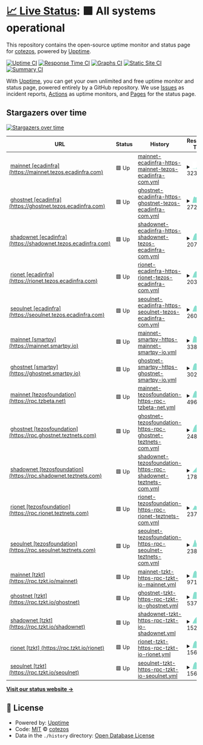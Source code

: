 # [📈 Live Status](https://cotezos.github.io/teznodes): <!--live status--> **🟩 All systems operational**

This repository contains the open-source uptime monitor and status page for [cotezos](https://cotezos.github.io/teznodes), powered by [Upptime](https://github.com/upptime/upptime).

[![Uptime CI](https://github.com/cotezos/teznodes/workflows/Uptime%20CI/badge.svg)](https://github.com/cotezos/teznodes/actions?query=workflow%3A%22Uptime+CI%22)
[![Response Time CI](https://github.com/cotezos/teznodes/workflows/Response%20Time%20CI/badge.svg)](https://github.com/cotezos/teznodes/actions?query=workflow%3A%22Response+Time+CI%22)
[![Graphs CI](https://github.com/cotezos/teznodes/workflows/Graphs%20CI/badge.svg)](https://github.com/cotezos/teznodes/actions?query=workflow%3A%22Graphs+CI%22)
[![Static Site CI](https://github.com/cotezos/teznodes/workflows/Static%20Site%20CI/badge.svg)](https://github.com/cotezos/teznodes/actions?query=workflow%3A%22Static+Site+CI%22)
[![Summary CI](https://github.com/cotezos/teznodes/workflows/Summary%20CI/badge.svg)](https://github.com/cotezos/teznodes/actions?query=workflow%3A%22Summary+CI%22)

With [Upptime](https://upptime.js.org), you can get your own unlimited and free uptime monitor and status page, powered entirely by a GitHub repository. We use [Issues](https://github.com/cotezos/teznodes/issues) as incident reports, [Actions](https://github.com/cotezos/teznodes/actions) as uptime monitors, and [Pages](https://cotezos.github.io/teznodes) for the status page.

## Stargazers over time

[![Stargazers over time](https://starchart.cc/cotezos/teznodes.svg?variant=adaptive)](https://starchart.cc/cotezos/teznodes)

<!--start: status pages-->
<!-- This summary is generated by Upptime (https://github.com/upptime/upptime) -->
<!-- Do not edit this manually, your changes will be overwritten -->
<!-- prettier-ignore -->
| URL | Status | History | Response Time | Uptime |
| --- | ------ | ------- | ------------- | ------ |
| <img alt="" src="https://icons.duckduckgo.com/ip3/mainnet.tezos.ecadinfra.com.ico" height="13"> [mainnet [ecadinfra] (https://mainnet.tezos.ecadinfra.com)](https://mainnet.tezos.ecadinfra.com/chains/main/blocks/head/header) | 🟩 Up | [mainnet-ecadinfra-https-mainnet-tezos-ecadinfra-com.yml](https://github.com/cotezos/teznodes/commits/HEAD/history/mainnet-ecadinfra-https-mainnet-tezos-ecadinfra-com.yml) | <details><summary><img alt="Response time graph" src="./graphs/mainnet-ecadinfra-https-mainnet-tezos-ecadinfra-com/response-time-week.png" height="20"> 3238ms</summary><br><a href="https://cotezos.github.io/teznodes/history/mainnet-ecadinfra-https-mainnet-tezos-ecadinfra-com"><img alt="Response time 620" src="https://img.shields.io/endpoint?url=https%3A%2F%2Fraw.githubusercontent.com%2Fcotezos%2Fteznodes%2FHEAD%2Fapi%2Fmainnet-ecadinfra-https-mainnet-tezos-ecadinfra-com%2Fresponse-time.json"></a><br><a href="https://cotezos.github.io/teznodes/history/mainnet-ecadinfra-https-mainnet-tezos-ecadinfra-com"><img alt="24-hour response time 262" src="https://img.shields.io/endpoint?url=https%3A%2F%2Fraw.githubusercontent.com%2Fcotezos%2Fteznodes%2FHEAD%2Fapi%2Fmainnet-ecadinfra-https-mainnet-tezos-ecadinfra-com%2Fresponse-time-day.json"></a><br><a href="https://cotezos.github.io/teznodes/history/mainnet-ecadinfra-https-mainnet-tezos-ecadinfra-com"><img alt="7-day response time 3238" src="https://img.shields.io/endpoint?url=https%3A%2F%2Fraw.githubusercontent.com%2Fcotezos%2Fteznodes%2FHEAD%2Fapi%2Fmainnet-ecadinfra-https-mainnet-tezos-ecadinfra-com%2Fresponse-time-week.json"></a><br><a href="https://cotezos.github.io/teznodes/history/mainnet-ecadinfra-https-mainnet-tezos-ecadinfra-com"><img alt="30-day response time 1279" src="https://img.shields.io/endpoint?url=https%3A%2F%2Fraw.githubusercontent.com%2Fcotezos%2Fteznodes%2FHEAD%2Fapi%2Fmainnet-ecadinfra-https-mainnet-tezos-ecadinfra-com%2Fresponse-time-month.json"></a><br><a href="https://cotezos.github.io/teznodes/history/mainnet-ecadinfra-https-mainnet-tezos-ecadinfra-com"><img alt="1-year response time 620" src="https://img.shields.io/endpoint?url=https%3A%2F%2Fraw.githubusercontent.com%2Fcotezos%2Fteznodes%2FHEAD%2Fapi%2Fmainnet-ecadinfra-https-mainnet-tezos-ecadinfra-com%2Fresponse-time-year.json"></a></details> | <details><summary><a href="https://cotezos.github.io/teznodes/history/mainnet-ecadinfra-https-mainnet-tezos-ecadinfra-com">100.00%</a></summary><a href="https://cotezos.github.io/teznodes/history/mainnet-ecadinfra-https-mainnet-tezos-ecadinfra-com"><img alt="All-time uptime 100.00%" src="https://img.shields.io/endpoint?url=https%3A%2F%2Fraw.githubusercontent.com%2Fcotezos%2Fteznodes%2FHEAD%2Fapi%2Fmainnet-ecadinfra-https-mainnet-tezos-ecadinfra-com%2Fuptime.json"></a><br><a href="https://cotezos.github.io/teznodes/history/mainnet-ecadinfra-https-mainnet-tezos-ecadinfra-com"><img alt="24-hour uptime 100.00%" src="https://img.shields.io/endpoint?url=https%3A%2F%2Fraw.githubusercontent.com%2Fcotezos%2Fteznodes%2FHEAD%2Fapi%2Fmainnet-ecadinfra-https-mainnet-tezos-ecadinfra-com%2Fuptime-day.json"></a><br><a href="https://cotezos.github.io/teznodes/history/mainnet-ecadinfra-https-mainnet-tezos-ecadinfra-com"><img alt="7-day uptime 100.00%" src="https://img.shields.io/endpoint?url=https%3A%2F%2Fraw.githubusercontent.com%2Fcotezos%2Fteznodes%2FHEAD%2Fapi%2Fmainnet-ecadinfra-https-mainnet-tezos-ecadinfra-com%2Fuptime-week.json"></a><br><a href="https://cotezos.github.io/teznodes/history/mainnet-ecadinfra-https-mainnet-tezos-ecadinfra-com"><img alt="30-day uptime 100.00%" src="https://img.shields.io/endpoint?url=https%3A%2F%2Fraw.githubusercontent.com%2Fcotezos%2Fteznodes%2FHEAD%2Fapi%2Fmainnet-ecadinfra-https-mainnet-tezos-ecadinfra-com%2Fuptime-month.json"></a><br><a href="https://cotezos.github.io/teznodes/history/mainnet-ecadinfra-https-mainnet-tezos-ecadinfra-com"><img alt="1-year uptime 100.00%" src="https://img.shields.io/endpoint?url=https%3A%2F%2Fraw.githubusercontent.com%2Fcotezos%2Fteznodes%2FHEAD%2Fapi%2Fmainnet-ecadinfra-https-mainnet-tezos-ecadinfra-com%2Fuptime-year.json"></a></details>
| <img alt="" src="https://icons.duckduckgo.com/ip3/ghostnet.tezos.ecadinfra.com.ico" height="13"> [ghostnet [ecadinfra] (https://ghostnet.tezos.ecadinfra.com)](https://ghostnet.tezos.ecadinfra.com/chains/main/blocks/head/header) | 🟩 Up | [ghostnet-ecadinfra-https-ghostnet-tezos-ecadinfra-com.yml](https://github.com/cotezos/teznodes/commits/HEAD/history/ghostnet-ecadinfra-https-ghostnet-tezos-ecadinfra-com.yml) | <details><summary><img alt="Response time graph" src="./graphs/ghostnet-ecadinfra-https-ghostnet-tezos-ecadinfra-com/response-time-week.png" height="20"> 272ms</summary><br><a href="https://cotezos.github.io/teznodes/history/ghostnet-ecadinfra-https-ghostnet-tezos-ecadinfra-com"><img alt="Response time 492" src="https://img.shields.io/endpoint?url=https%3A%2F%2Fraw.githubusercontent.com%2Fcotezos%2Fteznodes%2FHEAD%2Fapi%2Fghostnet-ecadinfra-https-ghostnet-tezos-ecadinfra-com%2Fresponse-time.json"></a><br><a href="https://cotezos.github.io/teznodes/history/ghostnet-ecadinfra-https-ghostnet-tezos-ecadinfra-com"><img alt="24-hour response time 143" src="https://img.shields.io/endpoint?url=https%3A%2F%2Fraw.githubusercontent.com%2Fcotezos%2Fteznodes%2FHEAD%2Fapi%2Fghostnet-ecadinfra-https-ghostnet-tezos-ecadinfra-com%2Fresponse-time-day.json"></a><br><a href="https://cotezos.github.io/teznodes/history/ghostnet-ecadinfra-https-ghostnet-tezos-ecadinfra-com"><img alt="7-day response time 272" src="https://img.shields.io/endpoint?url=https%3A%2F%2Fraw.githubusercontent.com%2Fcotezos%2Fteznodes%2FHEAD%2Fapi%2Fghostnet-ecadinfra-https-ghostnet-tezos-ecadinfra-com%2Fresponse-time-week.json"></a><br><a href="https://cotezos.github.io/teznodes/history/ghostnet-ecadinfra-https-ghostnet-tezos-ecadinfra-com"><img alt="30-day response time 273" src="https://img.shields.io/endpoint?url=https%3A%2F%2Fraw.githubusercontent.com%2Fcotezos%2Fteznodes%2FHEAD%2Fapi%2Fghostnet-ecadinfra-https-ghostnet-tezos-ecadinfra-com%2Fresponse-time-month.json"></a><br><a href="https://cotezos.github.io/teznodes/history/ghostnet-ecadinfra-https-ghostnet-tezos-ecadinfra-com"><img alt="1-year response time 492" src="https://img.shields.io/endpoint?url=https%3A%2F%2Fraw.githubusercontent.com%2Fcotezos%2Fteznodes%2FHEAD%2Fapi%2Fghostnet-ecadinfra-https-ghostnet-tezos-ecadinfra-com%2Fresponse-time-year.json"></a></details> | <details><summary><a href="https://cotezos.github.io/teznodes/history/ghostnet-ecadinfra-https-ghostnet-tezos-ecadinfra-com">100.00%</a></summary><a href="https://cotezos.github.io/teznodes/history/ghostnet-ecadinfra-https-ghostnet-tezos-ecadinfra-com"><img alt="All-time uptime 100.00%" src="https://img.shields.io/endpoint?url=https%3A%2F%2Fraw.githubusercontent.com%2Fcotezos%2Fteznodes%2FHEAD%2Fapi%2Fghostnet-ecadinfra-https-ghostnet-tezos-ecadinfra-com%2Fuptime.json"></a><br><a href="https://cotezos.github.io/teznodes/history/ghostnet-ecadinfra-https-ghostnet-tezos-ecadinfra-com"><img alt="24-hour uptime 100.00%" src="https://img.shields.io/endpoint?url=https%3A%2F%2Fraw.githubusercontent.com%2Fcotezos%2Fteznodes%2FHEAD%2Fapi%2Fghostnet-ecadinfra-https-ghostnet-tezos-ecadinfra-com%2Fuptime-day.json"></a><br><a href="https://cotezos.github.io/teznodes/history/ghostnet-ecadinfra-https-ghostnet-tezos-ecadinfra-com"><img alt="7-day uptime 100.00%" src="https://img.shields.io/endpoint?url=https%3A%2F%2Fraw.githubusercontent.com%2Fcotezos%2Fteznodes%2FHEAD%2Fapi%2Fghostnet-ecadinfra-https-ghostnet-tezos-ecadinfra-com%2Fuptime-week.json"></a><br><a href="https://cotezos.github.io/teznodes/history/ghostnet-ecadinfra-https-ghostnet-tezos-ecadinfra-com"><img alt="30-day uptime 100.00%" src="https://img.shields.io/endpoint?url=https%3A%2F%2Fraw.githubusercontent.com%2Fcotezos%2Fteznodes%2FHEAD%2Fapi%2Fghostnet-ecadinfra-https-ghostnet-tezos-ecadinfra-com%2Fuptime-month.json"></a><br><a href="https://cotezos.github.io/teznodes/history/ghostnet-ecadinfra-https-ghostnet-tezos-ecadinfra-com"><img alt="1-year uptime 100.00%" src="https://img.shields.io/endpoint?url=https%3A%2F%2Fraw.githubusercontent.com%2Fcotezos%2Fteznodes%2FHEAD%2Fapi%2Fghostnet-ecadinfra-https-ghostnet-tezos-ecadinfra-com%2Fuptime-year.json"></a></details>
| <img alt="" src="https://icons.duckduckgo.com/ip3/shadownet.tezos.ecadinfra.com.ico" height="13"> [shadownet [ecadinfra] (https://shadownet.tezos.ecadinfra.com)](https://shadownet.tezos.ecadinfra.com/chains/main/blocks/head/header) | 🟩 Up | [shadownet-ecadinfra-https-shadownet-tezos-ecadinfra-com.yml](https://github.com/cotezos/teznodes/commits/HEAD/history/shadownet-ecadinfra-https-shadownet-tezos-ecadinfra-com.yml) | <details><summary><img alt="Response time graph" src="./graphs/shadownet-ecadinfra-https-shadownet-tezos-ecadinfra-com/response-time-week.png" height="20"> 207ms</summary><br><a href="https://cotezos.github.io/teznodes/history/shadownet-ecadinfra-https-shadownet-tezos-ecadinfra-com"><img alt="Response time 207" src="https://img.shields.io/endpoint?url=https%3A%2F%2Fraw.githubusercontent.com%2Fcotezos%2Fteznodes%2FHEAD%2Fapi%2Fshadownet-ecadinfra-https-shadownet-tezos-ecadinfra-com%2Fresponse-time.json"></a><br><a href="https://cotezos.github.io/teznodes/history/shadownet-ecadinfra-https-shadownet-tezos-ecadinfra-com"><img alt="24-hour response time 240" src="https://img.shields.io/endpoint?url=https%3A%2F%2Fraw.githubusercontent.com%2Fcotezos%2Fteznodes%2FHEAD%2Fapi%2Fshadownet-ecadinfra-https-shadownet-tezos-ecadinfra-com%2Fresponse-time-day.json"></a><br><a href="https://cotezos.github.io/teznodes/history/shadownet-ecadinfra-https-shadownet-tezos-ecadinfra-com"><img alt="7-day response time 207" src="https://img.shields.io/endpoint?url=https%3A%2F%2Fraw.githubusercontent.com%2Fcotezos%2Fteznodes%2FHEAD%2Fapi%2Fshadownet-ecadinfra-https-shadownet-tezos-ecadinfra-com%2Fresponse-time-week.json"></a><br><a href="https://cotezos.github.io/teznodes/history/shadownet-ecadinfra-https-shadownet-tezos-ecadinfra-com"><img alt="30-day response time 207" src="https://img.shields.io/endpoint?url=https%3A%2F%2Fraw.githubusercontent.com%2Fcotezos%2Fteznodes%2FHEAD%2Fapi%2Fshadownet-ecadinfra-https-shadownet-tezos-ecadinfra-com%2Fresponse-time-month.json"></a><br><a href="https://cotezos.github.io/teznodes/history/shadownet-ecadinfra-https-shadownet-tezos-ecadinfra-com"><img alt="1-year response time 207" src="https://img.shields.io/endpoint?url=https%3A%2F%2Fraw.githubusercontent.com%2Fcotezos%2Fteznodes%2FHEAD%2Fapi%2Fshadownet-ecadinfra-https-shadownet-tezos-ecadinfra-com%2Fresponse-time-year.json"></a></details> | <details><summary><a href="https://cotezos.github.io/teznodes/history/shadownet-ecadinfra-https-shadownet-tezos-ecadinfra-com">100.00%</a></summary><a href="https://cotezos.github.io/teznodes/history/shadownet-ecadinfra-https-shadownet-tezos-ecadinfra-com"><img alt="All-time uptime 100.00%" src="https://img.shields.io/endpoint?url=https%3A%2F%2Fraw.githubusercontent.com%2Fcotezos%2Fteznodes%2FHEAD%2Fapi%2Fshadownet-ecadinfra-https-shadownet-tezos-ecadinfra-com%2Fuptime.json"></a><br><a href="https://cotezos.github.io/teznodes/history/shadownet-ecadinfra-https-shadownet-tezos-ecadinfra-com"><img alt="24-hour uptime 100.00%" src="https://img.shields.io/endpoint?url=https%3A%2F%2Fraw.githubusercontent.com%2Fcotezos%2Fteznodes%2FHEAD%2Fapi%2Fshadownet-ecadinfra-https-shadownet-tezos-ecadinfra-com%2Fuptime-day.json"></a><br><a href="https://cotezos.github.io/teznodes/history/shadownet-ecadinfra-https-shadownet-tezos-ecadinfra-com"><img alt="7-day uptime 100.00%" src="https://img.shields.io/endpoint?url=https%3A%2F%2Fraw.githubusercontent.com%2Fcotezos%2Fteznodes%2FHEAD%2Fapi%2Fshadownet-ecadinfra-https-shadownet-tezos-ecadinfra-com%2Fuptime-week.json"></a><br><a href="https://cotezos.github.io/teznodes/history/shadownet-ecadinfra-https-shadownet-tezos-ecadinfra-com"><img alt="30-day uptime 100.00%" src="https://img.shields.io/endpoint?url=https%3A%2F%2Fraw.githubusercontent.com%2Fcotezos%2Fteznodes%2FHEAD%2Fapi%2Fshadownet-ecadinfra-https-shadownet-tezos-ecadinfra-com%2Fuptime-month.json"></a><br><a href="https://cotezos.github.io/teznodes/history/shadownet-ecadinfra-https-shadownet-tezos-ecadinfra-com"><img alt="1-year uptime 100.00%" src="https://img.shields.io/endpoint?url=https%3A%2F%2Fraw.githubusercontent.com%2Fcotezos%2Fteznodes%2FHEAD%2Fapi%2Fshadownet-ecadinfra-https-shadownet-tezos-ecadinfra-com%2Fuptime-year.json"></a></details>
| <img alt="" src="https://icons.duckduckgo.com/ip3/rionet.tezos.ecadinfra.com.ico" height="13"> [rionet [ecadinfra] (https://rionet.tezos.ecadinfra.com)](https://rionet.tezos.ecadinfra.com/chains/main/blocks/head/header) | 🟩 Up | [rionet-ecadinfra-https-rionet-tezos-ecadinfra-com.yml](https://github.com/cotezos/teznodes/commits/HEAD/history/rionet-ecadinfra-https-rionet-tezos-ecadinfra-com.yml) | <details><summary><img alt="Response time graph" src="./graphs/rionet-ecadinfra-https-rionet-tezos-ecadinfra-com/response-time-week.png" height="20"> 203ms</summary><br><a href="https://cotezos.github.io/teznodes/history/rionet-ecadinfra-https-rionet-tezos-ecadinfra-com"><img alt="Response time 203" src="https://img.shields.io/endpoint?url=https%3A%2F%2Fraw.githubusercontent.com%2Fcotezos%2Fteznodes%2FHEAD%2Fapi%2Frionet-ecadinfra-https-rionet-tezos-ecadinfra-com%2Fresponse-time.json"></a><br><a href="https://cotezos.github.io/teznodes/history/rionet-ecadinfra-https-rionet-tezos-ecadinfra-com"><img alt="24-hour response time 188" src="https://img.shields.io/endpoint?url=https%3A%2F%2Fraw.githubusercontent.com%2Fcotezos%2Fteznodes%2FHEAD%2Fapi%2Frionet-ecadinfra-https-rionet-tezos-ecadinfra-com%2Fresponse-time-day.json"></a><br><a href="https://cotezos.github.io/teznodes/history/rionet-ecadinfra-https-rionet-tezos-ecadinfra-com"><img alt="7-day response time 203" src="https://img.shields.io/endpoint?url=https%3A%2F%2Fraw.githubusercontent.com%2Fcotezos%2Fteznodes%2FHEAD%2Fapi%2Frionet-ecadinfra-https-rionet-tezos-ecadinfra-com%2Fresponse-time-week.json"></a><br><a href="https://cotezos.github.io/teznodes/history/rionet-ecadinfra-https-rionet-tezos-ecadinfra-com"><img alt="30-day response time 203" src="https://img.shields.io/endpoint?url=https%3A%2F%2Fraw.githubusercontent.com%2Fcotezos%2Fteznodes%2FHEAD%2Fapi%2Frionet-ecadinfra-https-rionet-tezos-ecadinfra-com%2Fresponse-time-month.json"></a><br><a href="https://cotezos.github.io/teznodes/history/rionet-ecadinfra-https-rionet-tezos-ecadinfra-com"><img alt="1-year response time 203" src="https://img.shields.io/endpoint?url=https%3A%2F%2Fraw.githubusercontent.com%2Fcotezos%2Fteznodes%2FHEAD%2Fapi%2Frionet-ecadinfra-https-rionet-tezos-ecadinfra-com%2Fresponse-time-year.json"></a></details> | <details><summary><a href="https://cotezos.github.io/teznodes/history/rionet-ecadinfra-https-rionet-tezos-ecadinfra-com">100.00%</a></summary><a href="https://cotezos.github.io/teznodes/history/rionet-ecadinfra-https-rionet-tezos-ecadinfra-com"><img alt="All-time uptime 100.00%" src="https://img.shields.io/endpoint?url=https%3A%2F%2Fraw.githubusercontent.com%2Fcotezos%2Fteznodes%2FHEAD%2Fapi%2Frionet-ecadinfra-https-rionet-tezos-ecadinfra-com%2Fuptime.json"></a><br><a href="https://cotezos.github.io/teznodes/history/rionet-ecadinfra-https-rionet-tezos-ecadinfra-com"><img alt="24-hour uptime 100.00%" src="https://img.shields.io/endpoint?url=https%3A%2F%2Fraw.githubusercontent.com%2Fcotezos%2Fteznodes%2FHEAD%2Fapi%2Frionet-ecadinfra-https-rionet-tezos-ecadinfra-com%2Fuptime-day.json"></a><br><a href="https://cotezos.github.io/teznodes/history/rionet-ecadinfra-https-rionet-tezos-ecadinfra-com"><img alt="7-day uptime 100.00%" src="https://img.shields.io/endpoint?url=https%3A%2F%2Fraw.githubusercontent.com%2Fcotezos%2Fteznodes%2FHEAD%2Fapi%2Frionet-ecadinfra-https-rionet-tezos-ecadinfra-com%2Fuptime-week.json"></a><br><a href="https://cotezos.github.io/teznodes/history/rionet-ecadinfra-https-rionet-tezos-ecadinfra-com"><img alt="30-day uptime 100.00%" src="https://img.shields.io/endpoint?url=https%3A%2F%2Fraw.githubusercontent.com%2Fcotezos%2Fteznodes%2FHEAD%2Fapi%2Frionet-ecadinfra-https-rionet-tezos-ecadinfra-com%2Fuptime-month.json"></a><br><a href="https://cotezos.github.io/teznodes/history/rionet-ecadinfra-https-rionet-tezos-ecadinfra-com"><img alt="1-year uptime 100.00%" src="https://img.shields.io/endpoint?url=https%3A%2F%2Fraw.githubusercontent.com%2Fcotezos%2Fteznodes%2FHEAD%2Fapi%2Frionet-ecadinfra-https-rionet-tezos-ecadinfra-com%2Fuptime-year.json"></a></details>
| <img alt="" src="https://icons.duckduckgo.com/ip3/seoulnet.tezos.ecadinfra.com.ico" height="13"> [seoulnet [ecadinfra] (https://seoulnet.tezos.ecadinfra.com)](https://seoulnet.tezos.ecadinfra.com/chains/main/blocks/head/header) | 🟩 Up | [seoulnet-ecadinfra-https-seoulnet-tezos-ecadinfra-com.yml](https://github.com/cotezos/teznodes/commits/HEAD/history/seoulnet-ecadinfra-https-seoulnet-tezos-ecadinfra-com.yml) | <details><summary><img alt="Response time graph" src="./graphs/seoulnet-ecadinfra-https-seoulnet-tezos-ecadinfra-com/response-time-week.png" height="20"> 260ms</summary><br><a href="https://cotezos.github.io/teznodes/history/seoulnet-ecadinfra-https-seoulnet-tezos-ecadinfra-com"><img alt="Response time 260" src="https://img.shields.io/endpoint?url=https%3A%2F%2Fraw.githubusercontent.com%2Fcotezos%2Fteznodes%2FHEAD%2Fapi%2Fseoulnet-ecadinfra-https-seoulnet-tezos-ecadinfra-com%2Fresponse-time.json"></a><br><a href="https://cotezos.github.io/teznodes/history/seoulnet-ecadinfra-https-seoulnet-tezos-ecadinfra-com"><img alt="24-hour response time 175" src="https://img.shields.io/endpoint?url=https%3A%2F%2Fraw.githubusercontent.com%2Fcotezos%2Fteznodes%2FHEAD%2Fapi%2Fseoulnet-ecadinfra-https-seoulnet-tezos-ecadinfra-com%2Fresponse-time-day.json"></a><br><a href="https://cotezos.github.io/teznodes/history/seoulnet-ecadinfra-https-seoulnet-tezos-ecadinfra-com"><img alt="7-day response time 260" src="https://img.shields.io/endpoint?url=https%3A%2F%2Fraw.githubusercontent.com%2Fcotezos%2Fteznodes%2FHEAD%2Fapi%2Fseoulnet-ecadinfra-https-seoulnet-tezos-ecadinfra-com%2Fresponse-time-week.json"></a><br><a href="https://cotezos.github.io/teznodes/history/seoulnet-ecadinfra-https-seoulnet-tezos-ecadinfra-com"><img alt="30-day response time 260" src="https://img.shields.io/endpoint?url=https%3A%2F%2Fraw.githubusercontent.com%2Fcotezos%2Fteznodes%2FHEAD%2Fapi%2Fseoulnet-ecadinfra-https-seoulnet-tezos-ecadinfra-com%2Fresponse-time-month.json"></a><br><a href="https://cotezos.github.io/teznodes/history/seoulnet-ecadinfra-https-seoulnet-tezos-ecadinfra-com"><img alt="1-year response time 260" src="https://img.shields.io/endpoint?url=https%3A%2F%2Fraw.githubusercontent.com%2Fcotezos%2Fteznodes%2FHEAD%2Fapi%2Fseoulnet-ecadinfra-https-seoulnet-tezos-ecadinfra-com%2Fresponse-time-year.json"></a></details> | <details><summary><a href="https://cotezos.github.io/teznodes/history/seoulnet-ecadinfra-https-seoulnet-tezos-ecadinfra-com">100.00%</a></summary><a href="https://cotezos.github.io/teznodes/history/seoulnet-ecadinfra-https-seoulnet-tezos-ecadinfra-com"><img alt="All-time uptime 100.00%" src="https://img.shields.io/endpoint?url=https%3A%2F%2Fraw.githubusercontent.com%2Fcotezos%2Fteznodes%2FHEAD%2Fapi%2Fseoulnet-ecadinfra-https-seoulnet-tezos-ecadinfra-com%2Fuptime.json"></a><br><a href="https://cotezos.github.io/teznodes/history/seoulnet-ecadinfra-https-seoulnet-tezos-ecadinfra-com"><img alt="24-hour uptime 100.00%" src="https://img.shields.io/endpoint?url=https%3A%2F%2Fraw.githubusercontent.com%2Fcotezos%2Fteznodes%2FHEAD%2Fapi%2Fseoulnet-ecadinfra-https-seoulnet-tezos-ecadinfra-com%2Fuptime-day.json"></a><br><a href="https://cotezos.github.io/teznodes/history/seoulnet-ecadinfra-https-seoulnet-tezos-ecadinfra-com"><img alt="7-day uptime 100.00%" src="https://img.shields.io/endpoint?url=https%3A%2F%2Fraw.githubusercontent.com%2Fcotezos%2Fteznodes%2FHEAD%2Fapi%2Fseoulnet-ecadinfra-https-seoulnet-tezos-ecadinfra-com%2Fuptime-week.json"></a><br><a href="https://cotezos.github.io/teznodes/history/seoulnet-ecadinfra-https-seoulnet-tezos-ecadinfra-com"><img alt="30-day uptime 100.00%" src="https://img.shields.io/endpoint?url=https%3A%2F%2Fraw.githubusercontent.com%2Fcotezos%2Fteznodes%2FHEAD%2Fapi%2Fseoulnet-ecadinfra-https-seoulnet-tezos-ecadinfra-com%2Fuptime-month.json"></a><br><a href="https://cotezos.github.io/teznodes/history/seoulnet-ecadinfra-https-seoulnet-tezos-ecadinfra-com"><img alt="1-year uptime 100.00%" src="https://img.shields.io/endpoint?url=https%3A%2F%2Fraw.githubusercontent.com%2Fcotezos%2Fteznodes%2FHEAD%2Fapi%2Fseoulnet-ecadinfra-https-seoulnet-tezos-ecadinfra-com%2Fuptime-year.json"></a></details>
| <img alt="" src="https://icons.duckduckgo.com/ip3/mainnet.smartpy.io.ico" height="13"> [mainnet [smartpy] (https://mainnet.smartpy.io)](https://mainnet.smartpy.io/chains/main/blocks/head/header) | 🟩 Up | [mainnet-smartpy-https-mainnet-smartpy-io.yml](https://github.com/cotezos/teznodes/commits/HEAD/history/mainnet-smartpy-https-mainnet-smartpy-io.yml) | <details><summary><img alt="Response time graph" src="./graphs/mainnet-smartpy-https-mainnet-smartpy-io/response-time-week.png" height="20"> 338ms</summary><br><a href="https://cotezos.github.io/teznodes/history/mainnet-smartpy-https-mainnet-smartpy-io"><img alt="Response time 395" src="https://img.shields.io/endpoint?url=https%3A%2F%2Fraw.githubusercontent.com%2Fcotezos%2Fteznodes%2FHEAD%2Fapi%2Fmainnet-smartpy-https-mainnet-smartpy-io%2Fresponse-time.json"></a><br><a href="https://cotezos.github.io/teznodes/history/mainnet-smartpy-https-mainnet-smartpy-io"><img alt="24-hour response time 370" src="https://img.shields.io/endpoint?url=https%3A%2F%2Fraw.githubusercontent.com%2Fcotezos%2Fteznodes%2FHEAD%2Fapi%2Fmainnet-smartpy-https-mainnet-smartpy-io%2Fresponse-time-day.json"></a><br><a href="https://cotezos.github.io/teznodes/history/mainnet-smartpy-https-mainnet-smartpy-io"><img alt="7-day response time 338" src="https://img.shields.io/endpoint?url=https%3A%2F%2Fraw.githubusercontent.com%2Fcotezos%2Fteznodes%2FHEAD%2Fapi%2Fmainnet-smartpy-https-mainnet-smartpy-io%2Fresponse-time-week.json"></a><br><a href="https://cotezos.github.io/teznodes/history/mainnet-smartpy-https-mainnet-smartpy-io"><img alt="30-day response time 738" src="https://img.shields.io/endpoint?url=https%3A%2F%2Fraw.githubusercontent.com%2Fcotezos%2Fteznodes%2FHEAD%2Fapi%2Fmainnet-smartpy-https-mainnet-smartpy-io%2Fresponse-time-month.json"></a><br><a href="https://cotezos.github.io/teznodes/history/mainnet-smartpy-https-mainnet-smartpy-io"><img alt="1-year response time 395" src="https://img.shields.io/endpoint?url=https%3A%2F%2Fraw.githubusercontent.com%2Fcotezos%2Fteznodes%2FHEAD%2Fapi%2Fmainnet-smartpy-https-mainnet-smartpy-io%2Fresponse-time-year.json"></a></details> | <details><summary><a href="https://cotezos.github.io/teznodes/history/mainnet-smartpy-https-mainnet-smartpy-io">100.00%</a></summary><a href="https://cotezos.github.io/teznodes/history/mainnet-smartpy-https-mainnet-smartpy-io"><img alt="All-time uptime 99.92%" src="https://img.shields.io/endpoint?url=https%3A%2F%2Fraw.githubusercontent.com%2Fcotezos%2Fteznodes%2FHEAD%2Fapi%2Fmainnet-smartpy-https-mainnet-smartpy-io%2Fuptime.json"></a><br><a href="https://cotezos.github.io/teznodes/history/mainnet-smartpy-https-mainnet-smartpy-io"><img alt="24-hour uptime 100.00%" src="https://img.shields.io/endpoint?url=https%3A%2F%2Fraw.githubusercontent.com%2Fcotezos%2Fteznodes%2FHEAD%2Fapi%2Fmainnet-smartpy-https-mainnet-smartpy-io%2Fuptime-day.json"></a><br><a href="https://cotezos.github.io/teznodes/history/mainnet-smartpy-https-mainnet-smartpy-io"><img alt="7-day uptime 100.00%" src="https://img.shields.io/endpoint?url=https%3A%2F%2Fraw.githubusercontent.com%2Fcotezos%2Fteznodes%2FHEAD%2Fapi%2Fmainnet-smartpy-https-mainnet-smartpy-io%2Fuptime-week.json"></a><br><a href="https://cotezos.github.io/teznodes/history/mainnet-smartpy-https-mainnet-smartpy-io"><img alt="30-day uptime 99.49%" src="https://img.shields.io/endpoint?url=https%3A%2F%2Fraw.githubusercontent.com%2Fcotezos%2Fteznodes%2FHEAD%2Fapi%2Fmainnet-smartpy-https-mainnet-smartpy-io%2Fuptime-month.json"></a><br><a href="https://cotezos.github.io/teznodes/history/mainnet-smartpy-https-mainnet-smartpy-io"><img alt="1-year uptime 99.92%" src="https://img.shields.io/endpoint?url=https%3A%2F%2Fraw.githubusercontent.com%2Fcotezos%2Fteznodes%2FHEAD%2Fapi%2Fmainnet-smartpy-https-mainnet-smartpy-io%2Fuptime-year.json"></a></details>
| <img alt="" src="https://icons.duckduckgo.com/ip3/ghostnet.smartpy.io.ico" height="13"> [ghostnet [smartpy] (https://ghostnet.smartpy.io)](https://ghostnet.smartpy.io/chains/main/blocks/head/header) | 🟩 Up | [ghostnet-smartpy-https-ghostnet-smartpy-io.yml](https://github.com/cotezos/teznodes/commits/HEAD/history/ghostnet-smartpy-https-ghostnet-smartpy-io.yml) | <details><summary><img alt="Response time graph" src="./graphs/ghostnet-smartpy-https-ghostnet-smartpy-io/response-time-week.png" height="20"> 302ms</summary><br><a href="https://cotezos.github.io/teznodes/history/ghostnet-smartpy-https-ghostnet-smartpy-io"><img alt="Response time 294" src="https://img.shields.io/endpoint?url=https%3A%2F%2Fraw.githubusercontent.com%2Fcotezos%2Fteznodes%2FHEAD%2Fapi%2Fghostnet-smartpy-https-ghostnet-smartpy-io%2Fresponse-time.json"></a><br><a href="https://cotezos.github.io/teznodes/history/ghostnet-smartpy-https-ghostnet-smartpy-io"><img alt="24-hour response time 307" src="https://img.shields.io/endpoint?url=https%3A%2F%2Fraw.githubusercontent.com%2Fcotezos%2Fteznodes%2FHEAD%2Fapi%2Fghostnet-smartpy-https-ghostnet-smartpy-io%2Fresponse-time-day.json"></a><br><a href="https://cotezos.github.io/teznodes/history/ghostnet-smartpy-https-ghostnet-smartpy-io"><img alt="7-day response time 302" src="https://img.shields.io/endpoint?url=https%3A%2F%2Fraw.githubusercontent.com%2Fcotezos%2Fteznodes%2FHEAD%2Fapi%2Fghostnet-smartpy-https-ghostnet-smartpy-io%2Fresponse-time-week.json"></a><br><a href="https://cotezos.github.io/teznodes/history/ghostnet-smartpy-https-ghostnet-smartpy-io"><img alt="30-day response time 310" src="https://img.shields.io/endpoint?url=https%3A%2F%2Fraw.githubusercontent.com%2Fcotezos%2Fteznodes%2FHEAD%2Fapi%2Fghostnet-smartpy-https-ghostnet-smartpy-io%2Fresponse-time-month.json"></a><br><a href="https://cotezos.github.io/teznodes/history/ghostnet-smartpy-https-ghostnet-smartpy-io"><img alt="1-year response time 294" src="https://img.shields.io/endpoint?url=https%3A%2F%2Fraw.githubusercontent.com%2Fcotezos%2Fteznodes%2FHEAD%2Fapi%2Fghostnet-smartpy-https-ghostnet-smartpy-io%2Fresponse-time-year.json"></a></details> | <details><summary><a href="https://cotezos.github.io/teznodes/history/ghostnet-smartpy-https-ghostnet-smartpy-io">100.00%</a></summary><a href="https://cotezos.github.io/teznodes/history/ghostnet-smartpy-https-ghostnet-smartpy-io"><img alt="All-time uptime 100.00%" src="https://img.shields.io/endpoint?url=https%3A%2F%2Fraw.githubusercontent.com%2Fcotezos%2Fteznodes%2FHEAD%2Fapi%2Fghostnet-smartpy-https-ghostnet-smartpy-io%2Fuptime.json"></a><br><a href="https://cotezos.github.io/teznodes/history/ghostnet-smartpy-https-ghostnet-smartpy-io"><img alt="24-hour uptime 100.00%" src="https://img.shields.io/endpoint?url=https%3A%2F%2Fraw.githubusercontent.com%2Fcotezos%2Fteznodes%2FHEAD%2Fapi%2Fghostnet-smartpy-https-ghostnet-smartpy-io%2Fuptime-day.json"></a><br><a href="https://cotezos.github.io/teznodes/history/ghostnet-smartpy-https-ghostnet-smartpy-io"><img alt="7-day uptime 100.00%" src="https://img.shields.io/endpoint?url=https%3A%2F%2Fraw.githubusercontent.com%2Fcotezos%2Fteznodes%2FHEAD%2Fapi%2Fghostnet-smartpy-https-ghostnet-smartpy-io%2Fuptime-week.json"></a><br><a href="https://cotezos.github.io/teznodes/history/ghostnet-smartpy-https-ghostnet-smartpy-io"><img alt="30-day uptime 100.00%" src="https://img.shields.io/endpoint?url=https%3A%2F%2Fraw.githubusercontent.com%2Fcotezos%2Fteznodes%2FHEAD%2Fapi%2Fghostnet-smartpy-https-ghostnet-smartpy-io%2Fuptime-month.json"></a><br><a href="https://cotezos.github.io/teznodes/history/ghostnet-smartpy-https-ghostnet-smartpy-io"><img alt="1-year uptime 100.00%" src="https://img.shields.io/endpoint?url=https%3A%2F%2Fraw.githubusercontent.com%2Fcotezos%2Fteznodes%2FHEAD%2Fapi%2Fghostnet-smartpy-https-ghostnet-smartpy-io%2Fuptime-year.json"></a></details>
| <img alt="" src="https://icons.duckduckgo.com/ip3/rpc.tzbeta.net.ico" height="13"> [mainnet [tezosfoundation] (https://rpc.tzbeta.net)](https://rpc.tzbeta.net/chains/main/blocks/head/header) | 🟩 Up | [mainnet-tezosfoundation-https-rpc-tzbeta-net.yml](https://github.com/cotezos/teznodes/commits/HEAD/history/mainnet-tezosfoundation-https-rpc-tzbeta-net.yml) | <details><summary><img alt="Response time graph" src="./graphs/mainnet-tezosfoundation-https-rpc-tzbeta-net/response-time-week.png" height="20"> 496ms</summary><br><a href="https://cotezos.github.io/teznodes/history/mainnet-tezosfoundation-https-rpc-tzbeta-net"><img alt="Response time 445" src="https://img.shields.io/endpoint?url=https%3A%2F%2Fraw.githubusercontent.com%2Fcotezos%2Fteznodes%2FHEAD%2Fapi%2Fmainnet-tezosfoundation-https-rpc-tzbeta-net%2Fresponse-time.json"></a><br><a href="https://cotezos.github.io/teznodes/history/mainnet-tezosfoundation-https-rpc-tzbeta-net"><img alt="24-hour response time 602" src="https://img.shields.io/endpoint?url=https%3A%2F%2Fraw.githubusercontent.com%2Fcotezos%2Fteznodes%2FHEAD%2Fapi%2Fmainnet-tezosfoundation-https-rpc-tzbeta-net%2Fresponse-time-day.json"></a><br><a href="https://cotezos.github.io/teznodes/history/mainnet-tezosfoundation-https-rpc-tzbeta-net"><img alt="7-day response time 496" src="https://img.shields.io/endpoint?url=https%3A%2F%2Fraw.githubusercontent.com%2Fcotezos%2Fteznodes%2FHEAD%2Fapi%2Fmainnet-tezosfoundation-https-rpc-tzbeta-net%2Fresponse-time-week.json"></a><br><a href="https://cotezos.github.io/teznodes/history/mainnet-tezosfoundation-https-rpc-tzbeta-net"><img alt="30-day response time 474" src="https://img.shields.io/endpoint?url=https%3A%2F%2Fraw.githubusercontent.com%2Fcotezos%2Fteznodes%2FHEAD%2Fapi%2Fmainnet-tezosfoundation-https-rpc-tzbeta-net%2Fresponse-time-month.json"></a><br><a href="https://cotezos.github.io/teznodes/history/mainnet-tezosfoundation-https-rpc-tzbeta-net"><img alt="1-year response time 445" src="https://img.shields.io/endpoint?url=https%3A%2F%2Fraw.githubusercontent.com%2Fcotezos%2Fteznodes%2FHEAD%2Fapi%2Fmainnet-tezosfoundation-https-rpc-tzbeta-net%2Fresponse-time-year.json"></a></details> | <details><summary><a href="https://cotezos.github.io/teznodes/history/mainnet-tezosfoundation-https-rpc-tzbeta-net">100.00%</a></summary><a href="https://cotezos.github.io/teznodes/history/mainnet-tezosfoundation-https-rpc-tzbeta-net"><img alt="All-time uptime 99.98%" src="https://img.shields.io/endpoint?url=https%3A%2F%2Fraw.githubusercontent.com%2Fcotezos%2Fteznodes%2FHEAD%2Fapi%2Fmainnet-tezosfoundation-https-rpc-tzbeta-net%2Fuptime.json"></a><br><a href="https://cotezos.github.io/teznodes/history/mainnet-tezosfoundation-https-rpc-tzbeta-net"><img alt="24-hour uptime 100.00%" src="https://img.shields.io/endpoint?url=https%3A%2F%2Fraw.githubusercontent.com%2Fcotezos%2Fteznodes%2FHEAD%2Fapi%2Fmainnet-tezosfoundation-https-rpc-tzbeta-net%2Fuptime-day.json"></a><br><a href="https://cotezos.github.io/teznodes/history/mainnet-tezosfoundation-https-rpc-tzbeta-net"><img alt="7-day uptime 100.00%" src="https://img.shields.io/endpoint?url=https%3A%2F%2Fraw.githubusercontent.com%2Fcotezos%2Fteznodes%2FHEAD%2Fapi%2Fmainnet-tezosfoundation-https-rpc-tzbeta-net%2Fuptime-week.json"></a><br><a href="https://cotezos.github.io/teznodes/history/mainnet-tezosfoundation-https-rpc-tzbeta-net"><img alt="30-day uptime 99.95%" src="https://img.shields.io/endpoint?url=https%3A%2F%2Fraw.githubusercontent.com%2Fcotezos%2Fteznodes%2FHEAD%2Fapi%2Fmainnet-tezosfoundation-https-rpc-tzbeta-net%2Fuptime-month.json"></a><br><a href="https://cotezos.github.io/teznodes/history/mainnet-tezosfoundation-https-rpc-tzbeta-net"><img alt="1-year uptime 99.98%" src="https://img.shields.io/endpoint?url=https%3A%2F%2Fraw.githubusercontent.com%2Fcotezos%2Fteznodes%2FHEAD%2Fapi%2Fmainnet-tezosfoundation-https-rpc-tzbeta-net%2Fuptime-year.json"></a></details>
| <img alt="" src="https://icons.duckduckgo.com/ip3/rpc.ghostnet.teztnets.com.ico" height="13"> [ghostnet [tezosfoundation] (https://rpc.ghostnet.teztnets.com)](https://rpc.ghostnet.teztnets.com/chains/main/blocks/head/header) | 🟩 Up | [ghostnet-tezosfoundation-https-rpc-ghostnet-teztnets-com.yml](https://github.com/cotezos/teznodes/commits/HEAD/history/ghostnet-tezosfoundation-https-rpc-ghostnet-teztnets-com.yml) | <details><summary><img alt="Response time graph" src="./graphs/ghostnet-tezosfoundation-https-rpc-ghostnet-teztnets-com/response-time-week.png" height="20"> 248ms</summary><br><a href="https://cotezos.github.io/teznodes/history/ghostnet-tezosfoundation-https-rpc-ghostnet-teztnets-com"><img alt="Response time 223" src="https://img.shields.io/endpoint?url=https%3A%2F%2Fraw.githubusercontent.com%2Fcotezos%2Fteznodes%2FHEAD%2Fapi%2Fghostnet-tezosfoundation-https-rpc-ghostnet-teztnets-com%2Fresponse-time.json"></a><br><a href="https://cotezos.github.io/teznodes/history/ghostnet-tezosfoundation-https-rpc-ghostnet-teztnets-com"><img alt="24-hour response time 252" src="https://img.shields.io/endpoint?url=https%3A%2F%2Fraw.githubusercontent.com%2Fcotezos%2Fteznodes%2FHEAD%2Fapi%2Fghostnet-tezosfoundation-https-rpc-ghostnet-teztnets-com%2Fresponse-time-day.json"></a><br><a href="https://cotezos.github.io/teznodes/history/ghostnet-tezosfoundation-https-rpc-ghostnet-teztnets-com"><img alt="7-day response time 248" src="https://img.shields.io/endpoint?url=https%3A%2F%2Fraw.githubusercontent.com%2Fcotezos%2Fteznodes%2FHEAD%2Fapi%2Fghostnet-tezosfoundation-https-rpc-ghostnet-teztnets-com%2Fresponse-time-week.json"></a><br><a href="https://cotezos.github.io/teznodes/history/ghostnet-tezosfoundation-https-rpc-ghostnet-teztnets-com"><img alt="30-day response time 241" src="https://img.shields.io/endpoint?url=https%3A%2F%2Fraw.githubusercontent.com%2Fcotezos%2Fteznodes%2FHEAD%2Fapi%2Fghostnet-tezosfoundation-https-rpc-ghostnet-teztnets-com%2Fresponse-time-month.json"></a><br><a href="https://cotezos.github.io/teznodes/history/ghostnet-tezosfoundation-https-rpc-ghostnet-teztnets-com"><img alt="1-year response time 223" src="https://img.shields.io/endpoint?url=https%3A%2F%2Fraw.githubusercontent.com%2Fcotezos%2Fteznodes%2FHEAD%2Fapi%2Fghostnet-tezosfoundation-https-rpc-ghostnet-teztnets-com%2Fresponse-time-year.json"></a></details> | <details><summary><a href="https://cotezos.github.io/teznodes/history/ghostnet-tezosfoundation-https-rpc-ghostnet-teztnets-com">100.00%</a></summary><a href="https://cotezos.github.io/teznodes/history/ghostnet-tezosfoundation-https-rpc-ghostnet-teztnets-com"><img alt="All-time uptime 100.00%" src="https://img.shields.io/endpoint?url=https%3A%2F%2Fraw.githubusercontent.com%2Fcotezos%2Fteznodes%2FHEAD%2Fapi%2Fghostnet-tezosfoundation-https-rpc-ghostnet-teztnets-com%2Fuptime.json"></a><br><a href="https://cotezos.github.io/teznodes/history/ghostnet-tezosfoundation-https-rpc-ghostnet-teztnets-com"><img alt="24-hour uptime 100.00%" src="https://img.shields.io/endpoint?url=https%3A%2F%2Fraw.githubusercontent.com%2Fcotezos%2Fteznodes%2FHEAD%2Fapi%2Fghostnet-tezosfoundation-https-rpc-ghostnet-teztnets-com%2Fuptime-day.json"></a><br><a href="https://cotezos.github.io/teznodes/history/ghostnet-tezosfoundation-https-rpc-ghostnet-teztnets-com"><img alt="7-day uptime 100.00%" src="https://img.shields.io/endpoint?url=https%3A%2F%2Fraw.githubusercontent.com%2Fcotezos%2Fteznodes%2FHEAD%2Fapi%2Fghostnet-tezosfoundation-https-rpc-ghostnet-teztnets-com%2Fuptime-week.json"></a><br><a href="https://cotezos.github.io/teznodes/history/ghostnet-tezosfoundation-https-rpc-ghostnet-teztnets-com"><img alt="30-day uptime 100.00%" src="https://img.shields.io/endpoint?url=https%3A%2F%2Fraw.githubusercontent.com%2Fcotezos%2Fteznodes%2FHEAD%2Fapi%2Fghostnet-tezosfoundation-https-rpc-ghostnet-teztnets-com%2Fuptime-month.json"></a><br><a href="https://cotezos.github.io/teznodes/history/ghostnet-tezosfoundation-https-rpc-ghostnet-teztnets-com"><img alt="1-year uptime 100.00%" src="https://img.shields.io/endpoint?url=https%3A%2F%2Fraw.githubusercontent.com%2Fcotezos%2Fteznodes%2FHEAD%2Fapi%2Fghostnet-tezosfoundation-https-rpc-ghostnet-teztnets-com%2Fuptime-year.json"></a></details>
| <img alt="" src="https://icons.duckduckgo.com/ip3/rpc.shadownet.teztnets.com.ico" height="13"> [shadownet [tezosfoundation] (https://rpc.shadownet.teztnets.com)](https://rpc.shadownet.teztnets.com/chains/main/blocks/head/header) | 🟩 Up | [shadownet-tezosfoundation-https-rpc-shadownet-teztnets-com.yml](https://github.com/cotezos/teznodes/commits/HEAD/history/shadownet-tezosfoundation-https-rpc-shadownet-teztnets-com.yml) | <details><summary><img alt="Response time graph" src="./graphs/shadownet-tezosfoundation-https-rpc-shadownet-teztnets-com/response-time-week.png" height="20"> 178ms</summary><br><a href="https://cotezos.github.io/teznodes/history/shadownet-tezosfoundation-https-rpc-shadownet-teztnets-com"><img alt="Response time 178" src="https://img.shields.io/endpoint?url=https%3A%2F%2Fraw.githubusercontent.com%2Fcotezos%2Fteznodes%2FHEAD%2Fapi%2Fshadownet-tezosfoundation-https-rpc-shadownet-teztnets-com%2Fresponse-time.json"></a><br><a href="https://cotezos.github.io/teznodes/history/shadownet-tezosfoundation-https-rpc-shadownet-teztnets-com"><img alt="24-hour response time 202" src="https://img.shields.io/endpoint?url=https%3A%2F%2Fraw.githubusercontent.com%2Fcotezos%2Fteznodes%2FHEAD%2Fapi%2Fshadownet-tezosfoundation-https-rpc-shadownet-teztnets-com%2Fresponse-time-day.json"></a><br><a href="https://cotezos.github.io/teznodes/history/shadownet-tezosfoundation-https-rpc-shadownet-teztnets-com"><img alt="7-day response time 178" src="https://img.shields.io/endpoint?url=https%3A%2F%2Fraw.githubusercontent.com%2Fcotezos%2Fteznodes%2FHEAD%2Fapi%2Fshadownet-tezosfoundation-https-rpc-shadownet-teztnets-com%2Fresponse-time-week.json"></a><br><a href="https://cotezos.github.io/teznodes/history/shadownet-tezosfoundation-https-rpc-shadownet-teztnets-com"><img alt="30-day response time 178" src="https://img.shields.io/endpoint?url=https%3A%2F%2Fraw.githubusercontent.com%2Fcotezos%2Fteznodes%2FHEAD%2Fapi%2Fshadownet-tezosfoundation-https-rpc-shadownet-teztnets-com%2Fresponse-time-month.json"></a><br><a href="https://cotezos.github.io/teznodes/history/shadownet-tezosfoundation-https-rpc-shadownet-teztnets-com"><img alt="1-year response time 178" src="https://img.shields.io/endpoint?url=https%3A%2F%2Fraw.githubusercontent.com%2Fcotezos%2Fteznodes%2FHEAD%2Fapi%2Fshadownet-tezosfoundation-https-rpc-shadownet-teztnets-com%2Fresponse-time-year.json"></a></details> | <details><summary><a href="https://cotezos.github.io/teznodes/history/shadownet-tezosfoundation-https-rpc-shadownet-teztnets-com">100.00%</a></summary><a href="https://cotezos.github.io/teznodes/history/shadownet-tezosfoundation-https-rpc-shadownet-teztnets-com"><img alt="All-time uptime 100.00%" src="https://img.shields.io/endpoint?url=https%3A%2F%2Fraw.githubusercontent.com%2Fcotezos%2Fteznodes%2FHEAD%2Fapi%2Fshadownet-tezosfoundation-https-rpc-shadownet-teztnets-com%2Fuptime.json"></a><br><a href="https://cotezos.github.io/teznodes/history/shadownet-tezosfoundation-https-rpc-shadownet-teztnets-com"><img alt="24-hour uptime 100.00%" src="https://img.shields.io/endpoint?url=https%3A%2F%2Fraw.githubusercontent.com%2Fcotezos%2Fteznodes%2FHEAD%2Fapi%2Fshadownet-tezosfoundation-https-rpc-shadownet-teztnets-com%2Fuptime-day.json"></a><br><a href="https://cotezos.github.io/teznodes/history/shadownet-tezosfoundation-https-rpc-shadownet-teztnets-com"><img alt="7-day uptime 100.00%" src="https://img.shields.io/endpoint?url=https%3A%2F%2Fraw.githubusercontent.com%2Fcotezos%2Fteznodes%2FHEAD%2Fapi%2Fshadownet-tezosfoundation-https-rpc-shadownet-teztnets-com%2Fuptime-week.json"></a><br><a href="https://cotezos.github.io/teznodes/history/shadownet-tezosfoundation-https-rpc-shadownet-teztnets-com"><img alt="30-day uptime 100.00%" src="https://img.shields.io/endpoint?url=https%3A%2F%2Fraw.githubusercontent.com%2Fcotezos%2Fteznodes%2FHEAD%2Fapi%2Fshadownet-tezosfoundation-https-rpc-shadownet-teztnets-com%2Fuptime-month.json"></a><br><a href="https://cotezos.github.io/teznodes/history/shadownet-tezosfoundation-https-rpc-shadownet-teztnets-com"><img alt="1-year uptime 100.00%" src="https://img.shields.io/endpoint?url=https%3A%2F%2Fraw.githubusercontent.com%2Fcotezos%2Fteznodes%2FHEAD%2Fapi%2Fshadownet-tezosfoundation-https-rpc-shadownet-teztnets-com%2Fuptime-year.json"></a></details>
| <img alt="" src="https://icons.duckduckgo.com/ip3/rpc.rionet.teztnets.com.ico" height="13"> [rionet [tezosfoundation] (https://rpc.rionet.teztnets.com)](https://rpc.rionet.teztnets.com/chains/main/blocks/head/header) | 🟩 Up | [rionet-tezosfoundation-https-rpc-rionet-teztnets-com.yml](https://github.com/cotezos/teznodes/commits/HEAD/history/rionet-tezosfoundation-https-rpc-rionet-teztnets-com.yml) | <details><summary><img alt="Response time graph" src="./graphs/rionet-tezosfoundation-https-rpc-rionet-teztnets-com/response-time-week.png" height="20"> 237ms</summary><br><a href="https://cotezos.github.io/teznodes/history/rionet-tezosfoundation-https-rpc-rionet-teztnets-com"><img alt="Response time 218" src="https://img.shields.io/endpoint?url=https%3A%2F%2Fraw.githubusercontent.com%2Fcotezos%2Fteznodes%2FHEAD%2Fapi%2Frionet-tezosfoundation-https-rpc-rionet-teztnets-com%2Fresponse-time.json"></a><br><a href="https://cotezos.github.io/teznodes/history/rionet-tezosfoundation-https-rpc-rionet-teztnets-com"><img alt="24-hour response time 245" src="https://img.shields.io/endpoint?url=https%3A%2F%2Fraw.githubusercontent.com%2Fcotezos%2Fteznodes%2FHEAD%2Fapi%2Frionet-tezosfoundation-https-rpc-rionet-teztnets-com%2Fresponse-time-day.json"></a><br><a href="https://cotezos.github.io/teznodes/history/rionet-tezosfoundation-https-rpc-rionet-teztnets-com"><img alt="7-day response time 237" src="https://img.shields.io/endpoint?url=https%3A%2F%2Fraw.githubusercontent.com%2Fcotezos%2Fteznodes%2FHEAD%2Fapi%2Frionet-tezosfoundation-https-rpc-rionet-teztnets-com%2Fresponse-time-week.json"></a><br><a href="https://cotezos.github.io/teznodes/history/rionet-tezosfoundation-https-rpc-rionet-teztnets-com"><img alt="30-day response time 230" src="https://img.shields.io/endpoint?url=https%3A%2F%2Fraw.githubusercontent.com%2Fcotezos%2Fteznodes%2FHEAD%2Fapi%2Frionet-tezosfoundation-https-rpc-rionet-teztnets-com%2Fresponse-time-month.json"></a><br><a href="https://cotezos.github.io/teznodes/history/rionet-tezosfoundation-https-rpc-rionet-teztnets-com"><img alt="1-year response time 218" src="https://img.shields.io/endpoint?url=https%3A%2F%2Fraw.githubusercontent.com%2Fcotezos%2Fteznodes%2FHEAD%2Fapi%2Frionet-tezosfoundation-https-rpc-rionet-teztnets-com%2Fresponse-time-year.json"></a></details> | <details><summary><a href="https://cotezos.github.io/teznodes/history/rionet-tezosfoundation-https-rpc-rionet-teztnets-com">100.00%</a></summary><a href="https://cotezos.github.io/teznodes/history/rionet-tezosfoundation-https-rpc-rionet-teztnets-com"><img alt="All-time uptime 100.00%" src="https://img.shields.io/endpoint?url=https%3A%2F%2Fraw.githubusercontent.com%2Fcotezos%2Fteznodes%2FHEAD%2Fapi%2Frionet-tezosfoundation-https-rpc-rionet-teztnets-com%2Fuptime.json"></a><br><a href="https://cotezos.github.io/teznodes/history/rionet-tezosfoundation-https-rpc-rionet-teztnets-com"><img alt="24-hour uptime 100.00%" src="https://img.shields.io/endpoint?url=https%3A%2F%2Fraw.githubusercontent.com%2Fcotezos%2Fteznodes%2FHEAD%2Fapi%2Frionet-tezosfoundation-https-rpc-rionet-teztnets-com%2Fuptime-day.json"></a><br><a href="https://cotezos.github.io/teznodes/history/rionet-tezosfoundation-https-rpc-rionet-teztnets-com"><img alt="7-day uptime 100.00%" src="https://img.shields.io/endpoint?url=https%3A%2F%2Fraw.githubusercontent.com%2Fcotezos%2Fteznodes%2FHEAD%2Fapi%2Frionet-tezosfoundation-https-rpc-rionet-teztnets-com%2Fuptime-week.json"></a><br><a href="https://cotezos.github.io/teznodes/history/rionet-tezosfoundation-https-rpc-rionet-teztnets-com"><img alt="30-day uptime 100.00%" src="https://img.shields.io/endpoint?url=https%3A%2F%2Fraw.githubusercontent.com%2Fcotezos%2Fteznodes%2FHEAD%2Fapi%2Frionet-tezosfoundation-https-rpc-rionet-teztnets-com%2Fuptime-month.json"></a><br><a href="https://cotezos.github.io/teznodes/history/rionet-tezosfoundation-https-rpc-rionet-teztnets-com"><img alt="1-year uptime 100.00%" src="https://img.shields.io/endpoint?url=https%3A%2F%2Fraw.githubusercontent.com%2Fcotezos%2Fteznodes%2FHEAD%2Fapi%2Frionet-tezosfoundation-https-rpc-rionet-teztnets-com%2Fuptime-year.json"></a></details>
| <img alt="" src="https://icons.duckduckgo.com/ip3/rpc.seoulnet.teztnets.com.ico" height="13"> [seoulnet [tezosfoundation] (https://rpc.seoulnet.teztnets.com)](https://rpc.seoulnet.teztnets.com/chains/main/blocks/head/header) | 🟩 Up | [seoulnet-tezosfoundation-https-rpc-seoulnet-teztnets-com.yml](https://github.com/cotezos/teznodes/commits/HEAD/history/seoulnet-tezosfoundation-https-rpc-seoulnet-teztnets-com.yml) | <details><summary><img alt="Response time graph" src="./graphs/seoulnet-tezosfoundation-https-rpc-seoulnet-teztnets-com/response-time-week.png" height="20"> 238ms</summary><br><a href="https://cotezos.github.io/teznodes/history/seoulnet-tezosfoundation-https-rpc-seoulnet-teztnets-com"><img alt="Response time 224" src="https://img.shields.io/endpoint?url=https%3A%2F%2Fraw.githubusercontent.com%2Fcotezos%2Fteznodes%2FHEAD%2Fapi%2Fseoulnet-tezosfoundation-https-rpc-seoulnet-teztnets-com%2Fresponse-time.json"></a><br><a href="https://cotezos.github.io/teznodes/history/seoulnet-tezosfoundation-https-rpc-seoulnet-teztnets-com"><img alt="24-hour response time 250" src="https://img.shields.io/endpoint?url=https%3A%2F%2Fraw.githubusercontent.com%2Fcotezos%2Fteznodes%2FHEAD%2Fapi%2Fseoulnet-tezosfoundation-https-rpc-seoulnet-teztnets-com%2Fresponse-time-day.json"></a><br><a href="https://cotezos.github.io/teznodes/history/seoulnet-tezosfoundation-https-rpc-seoulnet-teztnets-com"><img alt="7-day response time 238" src="https://img.shields.io/endpoint?url=https%3A%2F%2Fraw.githubusercontent.com%2Fcotezos%2Fteznodes%2FHEAD%2Fapi%2Fseoulnet-tezosfoundation-https-rpc-seoulnet-teztnets-com%2Fresponse-time-week.json"></a><br><a href="https://cotezos.github.io/teznodes/history/seoulnet-tezosfoundation-https-rpc-seoulnet-teztnets-com"><img alt="30-day response time 230" src="https://img.shields.io/endpoint?url=https%3A%2F%2Fraw.githubusercontent.com%2Fcotezos%2Fteznodes%2FHEAD%2Fapi%2Fseoulnet-tezosfoundation-https-rpc-seoulnet-teztnets-com%2Fresponse-time-month.json"></a><br><a href="https://cotezos.github.io/teznodes/history/seoulnet-tezosfoundation-https-rpc-seoulnet-teztnets-com"><img alt="1-year response time 224" src="https://img.shields.io/endpoint?url=https%3A%2F%2Fraw.githubusercontent.com%2Fcotezos%2Fteznodes%2FHEAD%2Fapi%2Fseoulnet-tezosfoundation-https-rpc-seoulnet-teztnets-com%2Fresponse-time-year.json"></a></details> | <details><summary><a href="https://cotezos.github.io/teznodes/history/seoulnet-tezosfoundation-https-rpc-seoulnet-teztnets-com">100.00%</a></summary><a href="https://cotezos.github.io/teznodes/history/seoulnet-tezosfoundation-https-rpc-seoulnet-teztnets-com"><img alt="All-time uptime 100.00%" src="https://img.shields.io/endpoint?url=https%3A%2F%2Fraw.githubusercontent.com%2Fcotezos%2Fteznodes%2FHEAD%2Fapi%2Fseoulnet-tezosfoundation-https-rpc-seoulnet-teztnets-com%2Fuptime.json"></a><br><a href="https://cotezos.github.io/teznodes/history/seoulnet-tezosfoundation-https-rpc-seoulnet-teztnets-com"><img alt="24-hour uptime 100.00%" src="https://img.shields.io/endpoint?url=https%3A%2F%2Fraw.githubusercontent.com%2Fcotezos%2Fteznodes%2FHEAD%2Fapi%2Fseoulnet-tezosfoundation-https-rpc-seoulnet-teztnets-com%2Fuptime-day.json"></a><br><a href="https://cotezos.github.io/teznodes/history/seoulnet-tezosfoundation-https-rpc-seoulnet-teztnets-com"><img alt="7-day uptime 100.00%" src="https://img.shields.io/endpoint?url=https%3A%2F%2Fraw.githubusercontent.com%2Fcotezos%2Fteznodes%2FHEAD%2Fapi%2Fseoulnet-tezosfoundation-https-rpc-seoulnet-teztnets-com%2Fuptime-week.json"></a><br><a href="https://cotezos.github.io/teznodes/history/seoulnet-tezosfoundation-https-rpc-seoulnet-teztnets-com"><img alt="30-day uptime 100.00%" src="https://img.shields.io/endpoint?url=https%3A%2F%2Fraw.githubusercontent.com%2Fcotezos%2Fteznodes%2FHEAD%2Fapi%2Fseoulnet-tezosfoundation-https-rpc-seoulnet-teztnets-com%2Fuptime-month.json"></a><br><a href="https://cotezos.github.io/teznodes/history/seoulnet-tezosfoundation-https-rpc-seoulnet-teztnets-com"><img alt="1-year uptime 100.00%" src="https://img.shields.io/endpoint?url=https%3A%2F%2Fraw.githubusercontent.com%2Fcotezos%2Fteznodes%2FHEAD%2Fapi%2Fseoulnet-tezosfoundation-https-rpc-seoulnet-teztnets-com%2Fuptime-year.json"></a></details>
| <img alt="" src="https://icons.duckduckgo.com/ip3/rpc.tzkt.io.ico" height="13"> [mainnet [tzkt] (https://rpc.tzkt.io/mainnet)](https://rpc.tzkt.io/mainnet/chains/main/blocks/head/header) | 🟩 Up | [mainnet-tzkt-https-rpc-tzkt-io-mainnet.yml](https://github.com/cotezos/teznodes/commits/HEAD/history/mainnet-tzkt-https-rpc-tzkt-io-mainnet.yml) | <details><summary><img alt="Response time graph" src="./graphs/mainnet-tzkt-https-rpc-tzkt-io-mainnet/response-time-week.png" height="20"> 971ms</summary><br><a href="https://cotezos.github.io/teznodes/history/mainnet-tzkt-https-rpc-tzkt-io-mainnet"><img alt="Response time 816" src="https://img.shields.io/endpoint?url=https%3A%2F%2Fraw.githubusercontent.com%2Fcotezos%2Fteznodes%2FHEAD%2Fapi%2Fmainnet-tzkt-https-rpc-tzkt-io-mainnet%2Fresponse-time.json"></a><br><a href="https://cotezos.github.io/teznodes/history/mainnet-tzkt-https-rpc-tzkt-io-mainnet"><img alt="24-hour response time 1003" src="https://img.shields.io/endpoint?url=https%3A%2F%2Fraw.githubusercontent.com%2Fcotezos%2Fteznodes%2FHEAD%2Fapi%2Fmainnet-tzkt-https-rpc-tzkt-io-mainnet%2Fresponse-time-day.json"></a><br><a href="https://cotezos.github.io/teznodes/history/mainnet-tzkt-https-rpc-tzkt-io-mainnet"><img alt="7-day response time 971" src="https://img.shields.io/endpoint?url=https%3A%2F%2Fraw.githubusercontent.com%2Fcotezos%2Fteznodes%2FHEAD%2Fapi%2Fmainnet-tzkt-https-rpc-tzkt-io-mainnet%2Fresponse-time-week.json"></a><br><a href="https://cotezos.github.io/teznodes/history/mainnet-tzkt-https-rpc-tzkt-io-mainnet"><img alt="30-day response time 871" src="https://img.shields.io/endpoint?url=https%3A%2F%2Fraw.githubusercontent.com%2Fcotezos%2Fteznodes%2FHEAD%2Fapi%2Fmainnet-tzkt-https-rpc-tzkt-io-mainnet%2Fresponse-time-month.json"></a><br><a href="https://cotezos.github.io/teznodes/history/mainnet-tzkt-https-rpc-tzkt-io-mainnet"><img alt="1-year response time 816" src="https://img.shields.io/endpoint?url=https%3A%2F%2Fraw.githubusercontent.com%2Fcotezos%2Fteznodes%2FHEAD%2Fapi%2Fmainnet-tzkt-https-rpc-tzkt-io-mainnet%2Fresponse-time-year.json"></a></details> | <details><summary><a href="https://cotezos.github.io/teznodes/history/mainnet-tzkt-https-rpc-tzkt-io-mainnet">100.00%</a></summary><a href="https://cotezos.github.io/teznodes/history/mainnet-tzkt-https-rpc-tzkt-io-mainnet"><img alt="All-time uptime 99.98%" src="https://img.shields.io/endpoint?url=https%3A%2F%2Fraw.githubusercontent.com%2Fcotezos%2Fteznodes%2FHEAD%2Fapi%2Fmainnet-tzkt-https-rpc-tzkt-io-mainnet%2Fuptime.json"></a><br><a href="https://cotezos.github.io/teznodes/history/mainnet-tzkt-https-rpc-tzkt-io-mainnet"><img alt="24-hour uptime 100.00%" src="https://img.shields.io/endpoint?url=https%3A%2F%2Fraw.githubusercontent.com%2Fcotezos%2Fteznodes%2FHEAD%2Fapi%2Fmainnet-tzkt-https-rpc-tzkt-io-mainnet%2Fuptime-day.json"></a><br><a href="https://cotezos.github.io/teznodes/history/mainnet-tzkt-https-rpc-tzkt-io-mainnet"><img alt="7-day uptime 100.00%" src="https://img.shields.io/endpoint?url=https%3A%2F%2Fraw.githubusercontent.com%2Fcotezos%2Fteznodes%2FHEAD%2Fapi%2Fmainnet-tzkt-https-rpc-tzkt-io-mainnet%2Fuptime-week.json"></a><br><a href="https://cotezos.github.io/teznodes/history/mainnet-tzkt-https-rpc-tzkt-io-mainnet"><img alt="30-day uptime 100.00%" src="https://img.shields.io/endpoint?url=https%3A%2F%2Fraw.githubusercontent.com%2Fcotezos%2Fteznodes%2FHEAD%2Fapi%2Fmainnet-tzkt-https-rpc-tzkt-io-mainnet%2Fuptime-month.json"></a><br><a href="https://cotezos.github.io/teznodes/history/mainnet-tzkt-https-rpc-tzkt-io-mainnet"><img alt="1-year uptime 99.98%" src="https://img.shields.io/endpoint?url=https%3A%2F%2Fraw.githubusercontent.com%2Fcotezos%2Fteznodes%2FHEAD%2Fapi%2Fmainnet-tzkt-https-rpc-tzkt-io-mainnet%2Fuptime-year.json"></a></details>
| <img alt="" src="https://icons.duckduckgo.com/ip3/rpc.tzkt.io.ico" height="13"> [ghostnet [tzkt] (https://rpc.tzkt.io/ghostnet)](https://rpc.tzkt.io/ghostnet/chains/main/blocks/head/header) | 🟩 Up | [ghostnet-tzkt-https-rpc-tzkt-io-ghostnet.yml](https://github.com/cotezos/teznodes/commits/HEAD/history/ghostnet-tzkt-https-rpc-tzkt-io-ghostnet.yml) | <details><summary><img alt="Response time graph" src="./graphs/ghostnet-tzkt-https-rpc-tzkt-io-ghostnet/response-time-week.png" height="20"> 537ms</summary><br><a href="https://cotezos.github.io/teznodes/history/ghostnet-tzkt-https-rpc-tzkt-io-ghostnet"><img alt="Response time 225" src="https://img.shields.io/endpoint?url=https%3A%2F%2Fraw.githubusercontent.com%2Fcotezos%2Fteznodes%2FHEAD%2Fapi%2Fghostnet-tzkt-https-rpc-tzkt-io-ghostnet%2Fresponse-time.json"></a><br><a href="https://cotezos.github.io/teznodes/history/ghostnet-tzkt-https-rpc-tzkt-io-ghostnet"><img alt="24-hour response time 551" src="https://img.shields.io/endpoint?url=https%3A%2F%2Fraw.githubusercontent.com%2Fcotezos%2Fteznodes%2FHEAD%2Fapi%2Fghostnet-tzkt-https-rpc-tzkt-io-ghostnet%2Fresponse-time-day.json"></a><br><a href="https://cotezos.github.io/teznodes/history/ghostnet-tzkt-https-rpc-tzkt-io-ghostnet"><img alt="7-day response time 537" src="https://img.shields.io/endpoint?url=https%3A%2F%2Fraw.githubusercontent.com%2Fcotezos%2Fteznodes%2FHEAD%2Fapi%2Fghostnet-tzkt-https-rpc-tzkt-io-ghostnet%2Fresponse-time-week.json"></a><br><a href="https://cotezos.github.io/teznodes/history/ghostnet-tzkt-https-rpc-tzkt-io-ghostnet"><img alt="30-day response time 514" src="https://img.shields.io/endpoint?url=https%3A%2F%2Fraw.githubusercontent.com%2Fcotezos%2Fteznodes%2FHEAD%2Fapi%2Fghostnet-tzkt-https-rpc-tzkt-io-ghostnet%2Fresponse-time-month.json"></a><br><a href="https://cotezos.github.io/teznodes/history/ghostnet-tzkt-https-rpc-tzkt-io-ghostnet"><img alt="1-year response time 225" src="https://img.shields.io/endpoint?url=https%3A%2F%2Fraw.githubusercontent.com%2Fcotezos%2Fteznodes%2FHEAD%2Fapi%2Fghostnet-tzkt-https-rpc-tzkt-io-ghostnet%2Fresponse-time-year.json"></a></details> | <details><summary><a href="https://cotezos.github.io/teznodes/history/ghostnet-tzkt-https-rpc-tzkt-io-ghostnet">100.00%</a></summary><a href="https://cotezos.github.io/teznodes/history/ghostnet-tzkt-https-rpc-tzkt-io-ghostnet"><img alt="All-time uptime 99.97%" src="https://img.shields.io/endpoint?url=https%3A%2F%2Fraw.githubusercontent.com%2Fcotezos%2Fteznodes%2FHEAD%2Fapi%2Fghostnet-tzkt-https-rpc-tzkt-io-ghostnet%2Fuptime.json"></a><br><a href="https://cotezos.github.io/teznodes/history/ghostnet-tzkt-https-rpc-tzkt-io-ghostnet"><img alt="24-hour uptime 100.00%" src="https://img.shields.io/endpoint?url=https%3A%2F%2Fraw.githubusercontent.com%2Fcotezos%2Fteznodes%2FHEAD%2Fapi%2Fghostnet-tzkt-https-rpc-tzkt-io-ghostnet%2Fuptime-day.json"></a><br><a href="https://cotezos.github.io/teznodes/history/ghostnet-tzkt-https-rpc-tzkt-io-ghostnet"><img alt="7-day uptime 100.00%" src="https://img.shields.io/endpoint?url=https%3A%2F%2Fraw.githubusercontent.com%2Fcotezos%2Fteznodes%2FHEAD%2Fapi%2Fghostnet-tzkt-https-rpc-tzkt-io-ghostnet%2Fuptime-week.json"></a><br><a href="https://cotezos.github.io/teznodes/history/ghostnet-tzkt-https-rpc-tzkt-io-ghostnet"><img alt="30-day uptime 100.00%" src="https://img.shields.io/endpoint?url=https%3A%2F%2Fraw.githubusercontent.com%2Fcotezos%2Fteznodes%2FHEAD%2Fapi%2Fghostnet-tzkt-https-rpc-tzkt-io-ghostnet%2Fuptime-month.json"></a><br><a href="https://cotezos.github.io/teznodes/history/ghostnet-tzkt-https-rpc-tzkt-io-ghostnet"><img alt="1-year uptime 99.97%" src="https://img.shields.io/endpoint?url=https%3A%2F%2Fraw.githubusercontent.com%2Fcotezos%2Fteznodes%2FHEAD%2Fapi%2Fghostnet-tzkt-https-rpc-tzkt-io-ghostnet%2Fuptime-year.json"></a></details>
| <img alt="" src="https://icons.duckduckgo.com/ip3/rpc.tzkt.io.ico" height="13"> [shadownet [tzkt] (https://rpc.tzkt.io/shadownet)](https://rpc.tzkt.io/shadownet/chains/main/blocks/head/header) | 🟩 Up | [shadownet-tzkt-https-rpc-tzkt-io-shadownet.yml](https://github.com/cotezos/teznodes/commits/HEAD/history/shadownet-tzkt-https-rpc-tzkt-io-shadownet.yml) | <details><summary><img alt="Response time graph" src="./graphs/shadownet-tzkt-https-rpc-tzkt-io-shadownet/response-time-week.png" height="20"> 152ms</summary><br><a href="https://cotezos.github.io/teznodes/history/shadownet-tzkt-https-rpc-tzkt-io-shadownet"><img alt="Response time 152" src="https://img.shields.io/endpoint?url=https%3A%2F%2Fraw.githubusercontent.com%2Fcotezos%2Fteznodes%2FHEAD%2Fapi%2Fshadownet-tzkt-https-rpc-tzkt-io-shadownet%2Fresponse-time.json"></a><br><a href="https://cotezos.github.io/teznodes/history/shadownet-tzkt-https-rpc-tzkt-io-shadownet"><img alt="24-hour response time 175" src="https://img.shields.io/endpoint?url=https%3A%2F%2Fraw.githubusercontent.com%2Fcotezos%2Fteznodes%2FHEAD%2Fapi%2Fshadownet-tzkt-https-rpc-tzkt-io-shadownet%2Fresponse-time-day.json"></a><br><a href="https://cotezos.github.io/teznodes/history/shadownet-tzkt-https-rpc-tzkt-io-shadownet"><img alt="7-day response time 152" src="https://img.shields.io/endpoint?url=https%3A%2F%2Fraw.githubusercontent.com%2Fcotezos%2Fteznodes%2FHEAD%2Fapi%2Fshadownet-tzkt-https-rpc-tzkt-io-shadownet%2Fresponse-time-week.json"></a><br><a href="https://cotezos.github.io/teznodes/history/shadownet-tzkt-https-rpc-tzkt-io-shadownet"><img alt="30-day response time 152" src="https://img.shields.io/endpoint?url=https%3A%2F%2Fraw.githubusercontent.com%2Fcotezos%2Fteznodes%2FHEAD%2Fapi%2Fshadownet-tzkt-https-rpc-tzkt-io-shadownet%2Fresponse-time-month.json"></a><br><a href="https://cotezos.github.io/teznodes/history/shadownet-tzkt-https-rpc-tzkt-io-shadownet"><img alt="1-year response time 152" src="https://img.shields.io/endpoint?url=https%3A%2F%2Fraw.githubusercontent.com%2Fcotezos%2Fteznodes%2FHEAD%2Fapi%2Fshadownet-tzkt-https-rpc-tzkt-io-shadownet%2Fresponse-time-year.json"></a></details> | <details><summary><a href="https://cotezos.github.io/teznodes/history/shadownet-tzkt-https-rpc-tzkt-io-shadownet">100.00%</a></summary><a href="https://cotezos.github.io/teznodes/history/shadownet-tzkt-https-rpc-tzkt-io-shadownet"><img alt="All-time uptime 100.00%" src="https://img.shields.io/endpoint?url=https%3A%2F%2Fraw.githubusercontent.com%2Fcotezos%2Fteznodes%2FHEAD%2Fapi%2Fshadownet-tzkt-https-rpc-tzkt-io-shadownet%2Fuptime.json"></a><br><a href="https://cotezos.github.io/teznodes/history/shadownet-tzkt-https-rpc-tzkt-io-shadownet"><img alt="24-hour uptime 100.00%" src="https://img.shields.io/endpoint?url=https%3A%2F%2Fraw.githubusercontent.com%2Fcotezos%2Fteznodes%2FHEAD%2Fapi%2Fshadownet-tzkt-https-rpc-tzkt-io-shadownet%2Fuptime-day.json"></a><br><a href="https://cotezos.github.io/teznodes/history/shadownet-tzkt-https-rpc-tzkt-io-shadownet"><img alt="7-day uptime 100.00%" src="https://img.shields.io/endpoint?url=https%3A%2F%2Fraw.githubusercontent.com%2Fcotezos%2Fteznodes%2FHEAD%2Fapi%2Fshadownet-tzkt-https-rpc-tzkt-io-shadownet%2Fuptime-week.json"></a><br><a href="https://cotezos.github.io/teznodes/history/shadownet-tzkt-https-rpc-tzkt-io-shadownet"><img alt="30-day uptime 100.00%" src="https://img.shields.io/endpoint?url=https%3A%2F%2Fraw.githubusercontent.com%2Fcotezos%2Fteznodes%2FHEAD%2Fapi%2Fshadownet-tzkt-https-rpc-tzkt-io-shadownet%2Fuptime-month.json"></a><br><a href="https://cotezos.github.io/teznodes/history/shadownet-tzkt-https-rpc-tzkt-io-shadownet"><img alt="1-year uptime 100.00%" src="https://img.shields.io/endpoint?url=https%3A%2F%2Fraw.githubusercontent.com%2Fcotezos%2Fteznodes%2FHEAD%2Fapi%2Fshadownet-tzkt-https-rpc-tzkt-io-shadownet%2Fuptime-year.json"></a></details>
| <img alt="" src="https://icons.duckduckgo.com/ip3/rpc.tzkt.io.ico" height="13"> [rionet [tzkt] (https://rpc.tzkt.io/rionet)](https://rpc.tzkt.io/rionet/chains/main/blocks/head/header) | 🟩 Up | [rionet-tzkt-https-rpc-tzkt-io-rionet.yml](https://github.com/cotezos/teznodes/commits/HEAD/history/rionet-tzkt-https-rpc-tzkt-io-rionet.yml) | <details><summary><img alt="Response time graph" src="./graphs/rionet-tzkt-https-rpc-tzkt-io-rionet/response-time-week.png" height="20"> 156ms</summary><br><a href="https://cotezos.github.io/teznodes/history/rionet-tzkt-https-rpc-tzkt-io-rionet"><img alt="Response time 138" src="https://img.shields.io/endpoint?url=https%3A%2F%2Fraw.githubusercontent.com%2Fcotezos%2Fteznodes%2FHEAD%2Fapi%2Frionet-tzkt-https-rpc-tzkt-io-rionet%2Fresponse-time.json"></a><br><a href="https://cotezos.github.io/teznodes/history/rionet-tzkt-https-rpc-tzkt-io-rionet"><img alt="24-hour response time 172" src="https://img.shields.io/endpoint?url=https%3A%2F%2Fraw.githubusercontent.com%2Fcotezos%2Fteznodes%2FHEAD%2Fapi%2Frionet-tzkt-https-rpc-tzkt-io-rionet%2Fresponse-time-day.json"></a><br><a href="https://cotezos.github.io/teznodes/history/rionet-tzkt-https-rpc-tzkt-io-rionet"><img alt="7-day response time 156" src="https://img.shields.io/endpoint?url=https%3A%2F%2Fraw.githubusercontent.com%2Fcotezos%2Fteznodes%2FHEAD%2Fapi%2Frionet-tzkt-https-rpc-tzkt-io-rionet%2Fresponse-time-week.json"></a><br><a href="https://cotezos.github.io/teznodes/history/rionet-tzkt-https-rpc-tzkt-io-rionet"><img alt="30-day response time 147" src="https://img.shields.io/endpoint?url=https%3A%2F%2Fraw.githubusercontent.com%2Fcotezos%2Fteznodes%2FHEAD%2Fapi%2Frionet-tzkt-https-rpc-tzkt-io-rionet%2Fresponse-time-month.json"></a><br><a href="https://cotezos.github.io/teznodes/history/rionet-tzkt-https-rpc-tzkt-io-rionet"><img alt="1-year response time 138" src="https://img.shields.io/endpoint?url=https%3A%2F%2Fraw.githubusercontent.com%2Fcotezos%2Fteznodes%2FHEAD%2Fapi%2Frionet-tzkt-https-rpc-tzkt-io-rionet%2Fresponse-time-year.json"></a></details> | <details><summary><a href="https://cotezos.github.io/teznodes/history/rionet-tzkt-https-rpc-tzkt-io-rionet">100.00%</a></summary><a href="https://cotezos.github.io/teznodes/history/rionet-tzkt-https-rpc-tzkt-io-rionet"><img alt="All-time uptime 99.98%" src="https://img.shields.io/endpoint?url=https%3A%2F%2Fraw.githubusercontent.com%2Fcotezos%2Fteznodes%2FHEAD%2Fapi%2Frionet-tzkt-https-rpc-tzkt-io-rionet%2Fuptime.json"></a><br><a href="https://cotezos.github.io/teznodes/history/rionet-tzkt-https-rpc-tzkt-io-rionet"><img alt="24-hour uptime 100.00%" src="https://img.shields.io/endpoint?url=https%3A%2F%2Fraw.githubusercontent.com%2Fcotezos%2Fteznodes%2FHEAD%2Fapi%2Frionet-tzkt-https-rpc-tzkt-io-rionet%2Fuptime-day.json"></a><br><a href="https://cotezos.github.io/teznodes/history/rionet-tzkt-https-rpc-tzkt-io-rionet"><img alt="7-day uptime 100.00%" src="https://img.shields.io/endpoint?url=https%3A%2F%2Fraw.githubusercontent.com%2Fcotezos%2Fteznodes%2FHEAD%2Fapi%2Frionet-tzkt-https-rpc-tzkt-io-rionet%2Fuptime-week.json"></a><br><a href="https://cotezos.github.io/teznodes/history/rionet-tzkt-https-rpc-tzkt-io-rionet"><img alt="30-day uptime 100.00%" src="https://img.shields.io/endpoint?url=https%3A%2F%2Fraw.githubusercontent.com%2Fcotezos%2Fteznodes%2FHEAD%2Fapi%2Frionet-tzkt-https-rpc-tzkt-io-rionet%2Fuptime-month.json"></a><br><a href="https://cotezos.github.io/teznodes/history/rionet-tzkt-https-rpc-tzkt-io-rionet"><img alt="1-year uptime 99.98%" src="https://img.shields.io/endpoint?url=https%3A%2F%2Fraw.githubusercontent.com%2Fcotezos%2Fteznodes%2FHEAD%2Fapi%2Frionet-tzkt-https-rpc-tzkt-io-rionet%2Fuptime-year.json"></a></details>
| <img alt="" src="https://icons.duckduckgo.com/ip3/rpc.tzkt.io.ico" height="13"> [seoulnet [tzkt] (https://rpc.tzkt.io/seoulnet)](https://rpc.tzkt.io/seoulnet/chains/main/blocks/head/header) | 🟩 Up | [seoulnet-tzkt-https-rpc-tzkt-io-seoulnet.yml](https://github.com/cotezos/teznodes/commits/HEAD/history/seoulnet-tzkt-https-rpc-tzkt-io-seoulnet.yml) | <details><summary><img alt="Response time graph" src="./graphs/seoulnet-tzkt-https-rpc-tzkt-io-seoulnet/response-time-week.png" height="20"> 156ms</summary><br><a href="https://cotezos.github.io/teznodes/history/seoulnet-tzkt-https-rpc-tzkt-io-seoulnet"><img alt="Response time 144" src="https://img.shields.io/endpoint?url=https%3A%2F%2Fraw.githubusercontent.com%2Fcotezos%2Fteznodes%2FHEAD%2Fapi%2Fseoulnet-tzkt-https-rpc-tzkt-io-seoulnet%2Fresponse-time.json"></a><br><a href="https://cotezos.github.io/teznodes/history/seoulnet-tzkt-https-rpc-tzkt-io-seoulnet"><img alt="24-hour response time 173" src="https://img.shields.io/endpoint?url=https%3A%2F%2Fraw.githubusercontent.com%2Fcotezos%2Fteznodes%2FHEAD%2Fapi%2Fseoulnet-tzkt-https-rpc-tzkt-io-seoulnet%2Fresponse-time-day.json"></a><br><a href="https://cotezos.github.io/teznodes/history/seoulnet-tzkt-https-rpc-tzkt-io-seoulnet"><img alt="7-day response time 156" src="https://img.shields.io/endpoint?url=https%3A%2F%2Fraw.githubusercontent.com%2Fcotezos%2Fteznodes%2FHEAD%2Fapi%2Fseoulnet-tzkt-https-rpc-tzkt-io-seoulnet%2Fresponse-time-week.json"></a><br><a href="https://cotezos.github.io/teznodes/history/seoulnet-tzkt-https-rpc-tzkt-io-seoulnet"><img alt="30-day response time 146" src="https://img.shields.io/endpoint?url=https%3A%2F%2Fraw.githubusercontent.com%2Fcotezos%2Fteznodes%2FHEAD%2Fapi%2Fseoulnet-tzkt-https-rpc-tzkt-io-seoulnet%2Fresponse-time-month.json"></a><br><a href="https://cotezos.github.io/teznodes/history/seoulnet-tzkt-https-rpc-tzkt-io-seoulnet"><img alt="1-year response time 144" src="https://img.shields.io/endpoint?url=https%3A%2F%2Fraw.githubusercontent.com%2Fcotezos%2Fteznodes%2FHEAD%2Fapi%2Fseoulnet-tzkt-https-rpc-tzkt-io-seoulnet%2Fresponse-time-year.json"></a></details> | <details><summary><a href="https://cotezos.github.io/teznodes/history/seoulnet-tzkt-https-rpc-tzkt-io-seoulnet">100.00%</a></summary><a href="https://cotezos.github.io/teznodes/history/seoulnet-tzkt-https-rpc-tzkt-io-seoulnet"><img alt="All-time uptime 100.00%" src="https://img.shields.io/endpoint?url=https%3A%2F%2Fraw.githubusercontent.com%2Fcotezos%2Fteznodes%2FHEAD%2Fapi%2Fseoulnet-tzkt-https-rpc-tzkt-io-seoulnet%2Fuptime.json"></a><br><a href="https://cotezos.github.io/teznodes/history/seoulnet-tzkt-https-rpc-tzkt-io-seoulnet"><img alt="24-hour uptime 100.00%" src="https://img.shields.io/endpoint?url=https%3A%2F%2Fraw.githubusercontent.com%2Fcotezos%2Fteznodes%2FHEAD%2Fapi%2Fseoulnet-tzkt-https-rpc-tzkt-io-seoulnet%2Fuptime-day.json"></a><br><a href="https://cotezos.github.io/teznodes/history/seoulnet-tzkt-https-rpc-tzkt-io-seoulnet"><img alt="7-day uptime 100.00%" src="https://img.shields.io/endpoint?url=https%3A%2F%2Fraw.githubusercontent.com%2Fcotezos%2Fteznodes%2FHEAD%2Fapi%2Fseoulnet-tzkt-https-rpc-tzkt-io-seoulnet%2Fuptime-week.json"></a><br><a href="https://cotezos.github.io/teznodes/history/seoulnet-tzkt-https-rpc-tzkt-io-seoulnet"><img alt="30-day uptime 100.00%" src="https://img.shields.io/endpoint?url=https%3A%2F%2Fraw.githubusercontent.com%2Fcotezos%2Fteznodes%2FHEAD%2Fapi%2Fseoulnet-tzkt-https-rpc-tzkt-io-seoulnet%2Fuptime-month.json"></a><br><a href="https://cotezos.github.io/teznodes/history/seoulnet-tzkt-https-rpc-tzkt-io-seoulnet"><img alt="1-year uptime 100.00%" src="https://img.shields.io/endpoint?url=https%3A%2F%2Fraw.githubusercontent.com%2Fcotezos%2Fteznodes%2FHEAD%2Fapi%2Fseoulnet-tzkt-https-rpc-tzkt-io-seoulnet%2Fuptime-year.json"></a></details>

<!--end: status pages-->

[**Visit our status website →**](https://cotezos.github.io/teznodes)

## 📄 License

- Powered by: [Upptime](https://github.com/upptime/upptime)
- Code: [MIT](./LICENSE) © [cotezos](https://cotezos.github.io/teznodes)
- Data in the `./history` directory: [Open Database License](https://opendatacommons.org/licenses/odbl/1-0/)
